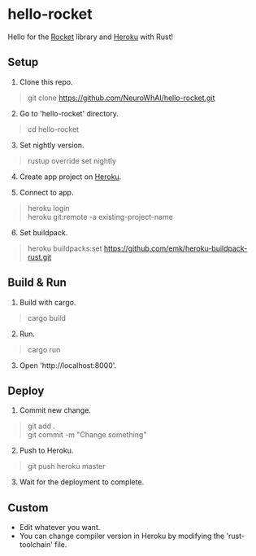 
# hello-rocket

Hello for the [Rocket](https://rocket.rs) library and [Heroku](https://heroku.com) with Rust!

## Setup

1. Clone this repo.
> git clone https://github.com/NeuroWhAI/hello-rocket.git

2. Go to 'hello-rocket' directory.
> cd hello-rocket

3. Set nightly version.
> rustup override set nightly

4. Create app project on [Heroku](https://heroku.com).

5. Connect to app.
> heroku login  
> heroku git:remote -a existing-project-name

6. Set buildpack.
> heroku buildpacks:set https://github.com/emk/heroku-buildpack-rust.git

## Build & Run

1. Build with cargo.
> cargo build

2. Run.
> cargo run

3. Open 'http://localhost:8000'.

## Deploy

1. Commit new change.
> git add .  
> git commit -m "Change something"

2. Push to Heroku.
> git push heroku master

3. Wait for the deployment to complete.

## Custom

- Edit whatever you want.
- You can change compiler version in Heroku by modifying the 'rust-toolchain' file.
